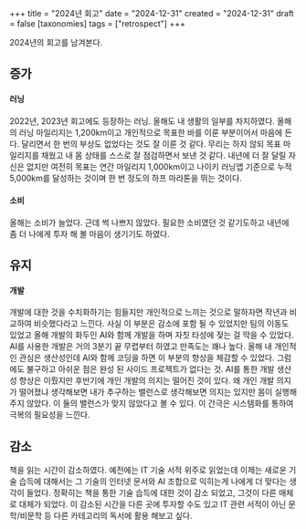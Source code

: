 +++
title = "2024년 회고"
date = "2024-12-31"
created = "2024-12-31"
draft = false
[taxonomies]
tags = ["retrospect"]
+++

2024년의 회고를 남겨본다.

## 증가
#### 러닝
2022년, 2023년 회고에도 등장하는 러닝. 올해도 내 생활의 일부를 차지하였다. 올해의 러닝 마일리지는 1,200km이고 개인적으로 목표한 바를 이룬 부분이어서 마음에 든다. 달리면서 한 번의 부상도 없었다는 것도 잘 이룬 것 같다. 무리는 하지 않되 목표 마일리지를 채웠고 내 몸 상태를 스스로 잘 점검하면서 보낸 것 같다. 내년에 더 잘 달릴 자신은 없지만 여전히 목표는 연간 마일리지 1,000km이고 나이키 러닝앱 기준으로 누적 5,000km를 달성하는 것이며 한 번 정도의 하프 마라톤을 뛰는 것이다.
#### 소비
올해는 소비가 늘었다. 근데 썩 나쁘지 않았다. 필요한 소비였던 것 같기도하고 내년에 좀 더 나에게 투자 해 볼 마음이 생기기도 하였다.

## 유지
#### 개발
개발에 대한 것을 수치화하기는 힘들지만 개인적으로 느끼는 것으로 말하자면 작년과 비교하여 비슷했다라고 느낀다. 사실 이 부분은 감소에 포함 될 수 있었지만 팀의 이동도 있었고 올해 개발의 화두인 AI와 함께 개발을 하며 자칫 타성에 젖는 걸 막을 수 있었다. AI를 사용한 개발은 거의 3분기 끝 무렵부터 하였고 만족도는 꽤나 높다. 올해 내 개인적인 관심은 생산성인데 AI와 함께 코딩을 하면 이 부분의 향상을 체감할 수 있었다. 그럼에도 불구하고 아쉬운 점은 완성 된 사이드 프로젝트가 없다는 것. AI를 통한 개발 생산성 향상은 이뤘지만 후반기에 개인 개발의 의지는 떨어진 것이 있다. 왜 개인 개발 의지가 떨어졌냐 생각해보면 내가 추구하는 밸런스로 생각해보면 의지는 있지만 몸이 실행해주지 않았다. 이 둘의 밸런스가 맞지 않았다고 볼 수 있다. 이 간극은 시스템화를 통하여 극복의 필요성을 느낀다. 

## 감소
책을 읽는 시간이 감소하였다. 예전에는 IT 기술 서적 위주로 읽었는데 이제는 새로운 기술 습득에 대해서는 그 기술의 인터넷 문서와 AI 조합으로 익히는게 나에게 더 맞다는 생각이 들었다. 정확히는 책을 통한 기술 습득에 대한 것이 감소 되었고, 그것이 다른 매체로 대체가 되었다. 이 감소된 시간을 다른 곳에 투자할 수도 있고 IT 관련 서적이 아닌 문학/비문학 등 다른 카테고리의 독서에 활용 해보고 싶다. 